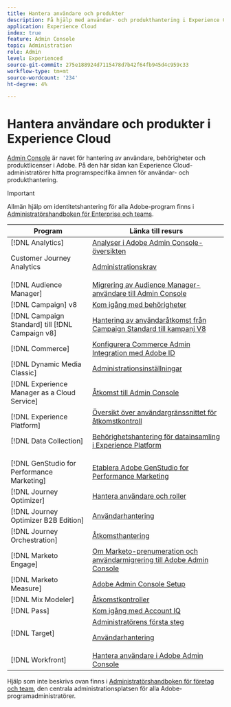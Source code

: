 ```yaml
---
title: Hantera användare och produkter
description: Få hjälp med användar- och produkthantering i Experience Cloud-program. Hantera identitets- och åtkomsttjänster i Admin Console.
application: Experience Cloud
index: true
feature: Admin Console
topic: Administration
role: Admin
level: Experienced
source-git-commit: 275e188924d7115478d7b42f64fb945d4c959c33
workflow-type: tm+mt
source-wordcount: '234'
ht-degree: 4%

---
```


# Hantera användare och produkter i Experience Cloud

[Admin Console](https://adminconsole.adobe.com/enterprise/) är navet för hantering av användare, behörigheter och produktlicenser i Adobe. På den här sidan kan Experience Cloud-administratörer hitta programspecifika ämnen för användar- och produkthantering.

>[!IMPORTANT]
>
>Allmän hjälp om identitetshantering för alla Adobe-program finns i [Administratörshandboken för Enterprise och teams](https://helpx.adobe.com/se/enterprise/admin-guide.html).

| Program | Länka till resurs |
| ------- | ------- |
| [!DNL Analytics] <p>Customer Journey Analytics | [Analyser i Adobe Admin Console-översikten](https://experienceleague.adobe.com/en/docs/analytics/admin/admin-console/home) <p>[Administrationskrav](https://experienceleague.adobe.com/en/docs/analytics-platform/using/cja-workspace/workspace-faq/frequently-asked-questions-analysis-workspace) |
| [!DNL Audience Manager] | [Migrering av Audience Manager-användare till Admin Console](https://experienceleague.adobe.com/en/docs/audience-manager/user-guide/features/administration/admin-console-migration) |
| [!DNL Campaign] v8 | [Kom igång med behörigheter](https://experienceleague.adobe.com/en/docs/campaign/campaign-v8/admin/permissions/gs-permissions) |
| [!DNL Campaign Standard] till [!DNL Campaign v8] | [Hantering av användaråtkomst från Campaign Standard till kampanj V8](https://experienceleague.adobe.com/en/docs/campaign-web/acs-to-ac/user-management-acs) |
| [!DNL Commerce] | [Konfigurera Commerce Admin Integration med Adobe ID](https://experienceleague.adobe.com/en/docs/commerce-admin/start/admin/ims/adobe-ims-config) |
| [!DNL Dynamic Media Classic] | [Administrationsinställningar](https://experienceleague.adobe.com/en/docs/dynamic-media-classic/using/setup/administration-setup#user_administration) |
| [!DNL Experience Manager as a Cloud Service] | [Åtkomst till Admin Console](https://experienceleague.adobe.com/en/docs/experience-manager-cloud-service/content/onboarding/journey/admin-console) |
| [!DNL Experience Platform] <p>[!DNL Data Collection] | [Översikt över användargränssnittet för åtkomstkontroll](https://experienceleague.adobe.com/en/docs/experience-platform/access-control/ui/overview) <p>[Behörighetshantering för datainsamling i Experience Platform](https://experienceleague.adobe.com/en/docs/experience-platform/collection/permissions) |
| [!DNL GenStudio for Performance Marketing] | [Etablera Adobe GenStudio for Performance Marketing](https://experienceleague.adobe.com/en/docs/genstudio-for-performance-marketing/user-guide/intro/product-provisioning) |
| [!DNL Journey Optimizer] | [Hantera användare och roller](https://experienceleague.adobe.com/en/docs/journey-optimizer/using/access-control/permissions) |
| [!DNL Journey Optimizer B2B Edition] | [Användarhantering](https://experienceleague.adobe.com/en/docs/journey-optimizer-b2b/user/admin/user-management) |
| [!DNL  Journey Orchestration] | [Åtkomsthantering](https://experienceleague.adobe.com/en/docs/journeys/using/starting-with-journeys/access-management) |
| [!DNL Marketo Engage] | [Om Marketo-prenumeration och användarmigrering till Adobe Admin Console](https://experienceleague.adobe.com/en/docs/marketo/using/product-docs/administration/marketo-with-adobe-identity/subscription-and-user-migration/understanding-marketo-subscription-and-user-migration-to-the-adobe-admin-console) |
| [!DNL Marketo Measure] | [Adobe Admin Console Setup](https://experienceleague.adobe.com/en/docs/marketo-measure/using/configuration-and-setup/getting-started-with-marketo-measure/adobe-admin-console-setup) |
| [!DNL Mix Modeler] | [Åtkomstkontroller](https://experienceleague.adobe.com/en/docs/mix-modeler/using/data-governance/access-controls) |
| [!DNL Pass] | [Kom igång med Account IQ](https://experienceleague.adobe.com/en/docs/pass/aiq-help/get-started) |
| [!DNL Target] | [Administratörens första steg](https://experienceleague.adobe.com/en/docs/target/using/administer/start-target) <p> [Användarhantering](https://experienceleague.adobe.com/en/docs/target/using/administer/manage-users/user-management) |
| [!DNL Workfront] | [Hantera användare i Adobe Admin Console](https://experienceleague.adobe.com/en/docs/workfront/using/administration-and-setup/add-users/create-manage-users/admin-console) |

Hjälp som inte beskrivs ovan finns i [Administratörshandboken för företag och team](https://helpx.adobe.com/se/enterprise/admin-guide.html), den centrala administrationsplatsen för alla Adobe-programadministratörer.
